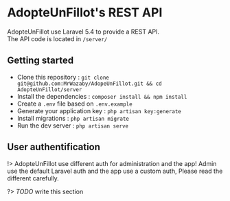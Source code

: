 # AdopteUnFillot's REST API

AdopteUnFillot use Laravel 5.4 to provide a REST API.   
The API code is located in `/server/`

## Getting started

- Clone this repository : `git clone git@github.com:MrWazaby/AdopeUnFillot.git && cd AdopteUnFillot/server`
- Install the dependencies : `composer install && npm install`
- Create a `.env` file based on `.env.example`
- Generate your application key : `php artisan key:generate`
- Install migrations : `php artisan migrate`
- Run the dev server : `php artisan serve`


## User authentification

!> AdopteUnFillot use different auth for administration and the app! Admin use the default Laravel auth and the app use a custom auth, Please read the different carefully.

?> *TODO* write this section 
